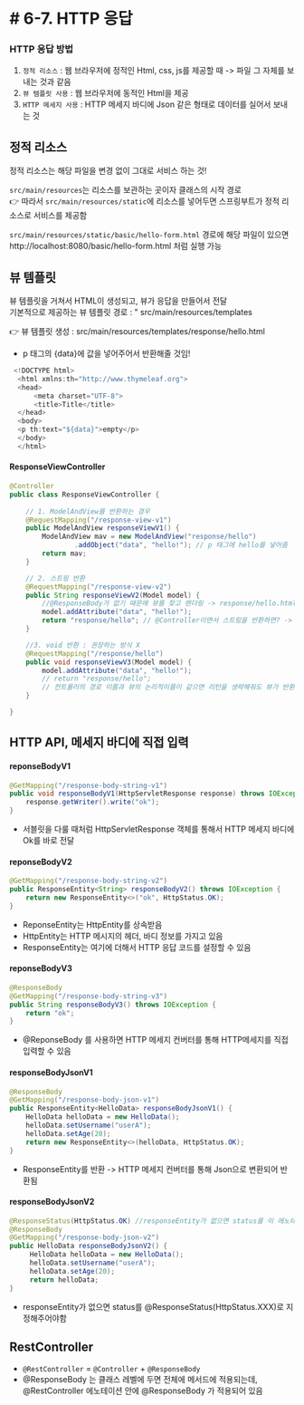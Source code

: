 # # 6-7. HTTP 응답

### HTTP 응답 방법
1. ```정적 리소스``` : 웹 브라우저에 정적인 Html, css, js를 제공할 때 -> 파일 그 자체를 보내는 것과 같음 
2. ```뷰 템플릿 사용``` : 웹 브라우저에 동적인 Html을 제공
3. ```HTTP 메세지 사용``` : HTTP 메세지 바디에 Json 같은 형태로 데이터를 실어서 보내는 것


## 정적 리소스

정적 리소스는 해당 파일을 변경 없이 그대로 서비스 하는 것!  

```src/main/resources```는 리소스를 보관하는 곳이자 클래스의 시작 경로  
👉 따라서 ```src/main/resources/static```에 리소스를 넣어두면 스프링부트가 정적 리소스로 서비스를 제공함

```src/main/resources/static/basic/hello-form.html``` 경로에 해당 파일이 있으면
http://localhost:8080/basic/hello-form.html 처럼 실행 가능

## 뷰 템플릿

뷰 템플릿을 거쳐서 HTML이 생성되고, 뷰가 응답을 만들어서 전달  
기본적으로 제공하는 뷰 템플릿 경로 : " src/main/resources/templates  

👉 뷰 템플릿 생성 : src/main/resources/templates/response/hello.html

* p 태그의 {data}에 값을 넣어주어서 반환해줄 것임!

``` java
 <!DOCTYPE html>
  <html xmlns:th="http://www.thymeleaf.org">
  <head>
      <meta charset="UTF-8">
      <title>Title</title>
  </head>
  <body>
  <p th:text="${data}">empty</p>
  </body>
  </html>
```

#### ResponseViewController

```java
@Controller
public class ResponseViewController {
    
    // 1. ModelAndView를 반환하는 경우
    @RequestMapping("/response-view-v1")
    public ModelAndView responseViewV1() {
        ModelAndView mav = new ModelAndView("response/hello")
                .addObject("data", "hello!"); // p 태그에 hello를 넣어줌
        return mav;
    }

    // 2. 스트링 반환
    @RequestMapping("/response-view-v2")
    public String responseViewV2(Model model) {
        //@ResponseBody가 없기 때문에 뷰를 찾고 렌더링 -> response/hello.html
        model.addAttribute("data", "hello!");
        return "response/hello"; // @Controller이면서 스트링을 반환하면? -> 리턴값이 뷰의 논리적 이름이 된다!
    }

    //3. void 반환 : 권장하는 방식 X
    @RequestMapping("/response/hello")
    public void responseViewV3(Model model) {
        model.addAttribute("data", "hello!");
        // return "response/hello";
        // 컨트롤러의 경로 이름과 뷰의 논리적이름이 같으면 리턴을 생략해줘도 뷰가 반환됨 -> 명시적이지 못함
    }

}
```

## HTTP API, 메세지 바디에 직접 입력

#### reponseBodyV1

``` java
@GetMapping("/response-body-string-v1")
public void responseBodyV1(HttpServletResponse response) throws IOException {
    response.getWriter().write("ok");
}
```

* 서블릿을 다룰 때처럼 HttpServletResponse 객체를 통해서 HTTP 메세지 바디에 Ok를 바로 전달

#### reponseBodyV2
```java
@GetMapping("/response-body-string-v2")
public ResponseEntity<String> responseBodyV2() throws IOException {
    return new ResponseEntity<>("ok", HttpStatus.OK);
}
```

* ReponseEntity는 HttpEntity를 상속받음
* HttpEntity는 HTTP 메시지의 헤더, 바디 정보를 가지고 있음
* ResponseEntity는 여기에 더해서 HTTP 응답 코드를 설정할 수 있음

#### reponseBodyV3

```java 
@ResponseBody
@GetMapping("/response-body-string-v3")
public String responseBodyV3() throws IOException {
    return "ok";
}
```
* @ReponseBody 를 사용하면 HTTP 메세지 컨버터를 통해 HTTP메세지를 직접 입력할 수 있음

#### responseBodyJsonV1

```java
@ResponseBody
@GetMapping("/response-body-json-v1")
public ResponseEntity<HelloData> responseBodyJsonV1() {
    HelloData helloData = new HelloData();
    helloData.setUsername("userA");
    helloData.setAge(20);
    return new ResponseEntity<>(helloData, HttpStatus.OK);
}
```
* ResponseEntity를 반환 -> HTTP 메세지 컨버터를 통해 Json으로 변환되어 반환됨

#### responseBodyJsonV2

```java
@ResponseStatus(HttpStatus.OK) //responseEntity가 없으면 status를 이 에노테이션으로 지정해줘야함
@ResponseBody
@GetMapping("/response-body-json-v2")
public HelloData responseBodyJsonV2() {
     HelloData helloData = new HelloData();
     helloData.setUsername("userA");
     helloData.setAge(20);
     return helloData;
}
```
* responseEntity가 없으면 status를 @ResponseStatus(HttpStatus.XXX)로 지정해주어야함

## RestController

* ```@RestController``` = ```@Controller``` + ```@ResponseBody```
* @ResponseBody 는 클래스 레벨에 두면 전체에 메서드에 적용되는데, @RestController 에노테이션 안에 @ResponseBody 가 적용되어 있음
